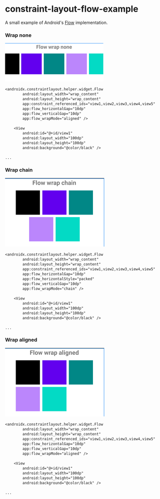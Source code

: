 # constraint-layout-flow-example
A small example of Android's [Flow](https://developer.android.com/reference/androidx/constraintlayout/helper/widget/Flow) implementation. 

### Wrap **none**

![Wrap mode none](screenshots/wrap_mode_none.png)

```
<androidx.constraintlayout.helper.widget.Flow
        android:layout_width="wrap_content"
        android:layout_height="wrap_content"
        app:constraint_referenced_ids="view1,view2,view3,view4,view5"
        app:flow_horizontalGap="10dp"
        app:flow_verticalGap="10dp"
        app:flow_wrapMode="aligned" />

    <View
        android:id="@+id/view1"
        android:layout_width="100dp"
        android:layout_height="100dp"
        android:background="@color/black" />

...

```

### Wrap **chain**

![Wrap mode chain](screenshots/wrap_mode_chain.png)

```
<androidx.constraintlayout.helper.widget.Flow
        android:layout_width="wrap_content"
        android:layout_height="wrap_content"
        app:constraint_referenced_ids="view1,view2,view3,view4,view5"
        app:flow_horizontalGap="10dp"
        app:flow_horizontalStyle="packed"
        app:flow_verticalGap="10dp"
        app:flow_wrapMode="chain" />

    <View
        android:id="@+id/view1"
        android:layout_width="100dp"
        android:layout_height="100dp"
        android:background="@color/black" />

...

```

### Wrap **aligned**

![Wrap mode chain](screenshots/wrap_mode_aligned.png)

```
<androidx.constraintlayout.helper.widget.Flow
        android:layout_width="wrap_content"
        android:layout_height="wrap_content"
        app:constraint_referenced_ids="view1,view2,view3,view4,view5"
        app:flow_horizontalGap="10dp"
        app:flow_verticalGap="10dp"
        app:flow_wrapMode="aligned" />

    <View
        android:id="@+id/view1"
        android:layout_width="100dp"
        android:layout_height="100dp"
        android:background="@color/black" />

...

```